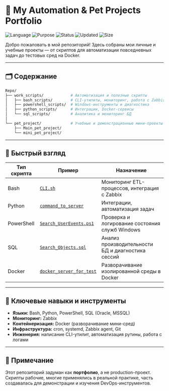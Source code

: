 # 🧠 My Automation & Pet Projects Portfolio

![Language](https://img.shields.io/badge/language-Bash%2C%20Python%2C%20SQL%2C%20Dockerfile-blue)
![Purpose](https://img.shields.io/badge/type-Portfolio-important)
![Status](https://img.shields.io/badge/status-Demo-lightgrey)
![Updated](https://img.shields.io/github/last-commit/Markovskoy/Repo)
![Size](https://img.shields.io/github/repo-size/Markovskoy/Repo)

Добро пожаловать в мой репозиторий! 
Здесь собраны мои личные и учебные проекты — от скриптов для автоматизации повседневных задач до тестовых сред на Docker.

---

## 🗂️ Содержание
```bash
Repo/
├── work_scripts/            # Автоматизация и полезные скрипты
│   ├── bash_scripts/        # CLI-утилиты, мониторинг, работа с Zabbix
│   ├── powershell_scripts/  # Windows-инструменты и диагностика
│   ├── python_scripts/      # Интеграции, Docker-сервисы
│   └── sql_scripts/         # Аналитика и мониторинг БД
│          
└── pet_project/             # Учебные и демонстрационные мини-проекты
    ├── Main_pet_project/
    └── mini_pet_project/
```

---

## 🚀 Быстрый взгляд

| Тип скрипта | Пример                              | Назначение                                             |
|-------------|-------------------------------------|--------------------------------------------------------|
| Bash        | [`CLI.sh`](https://github.com/Markovskoy/Repo/blob/main/work_scripts/bash_scripts/khd.sh) | Мониторинг ETL-процессов, интеграция с Zabbix          |
| Python      | [`command_to_server`](https://github.com/Markovskoy/Repo/blob/main/work_scripts/python_scripts/command_to_server/) | Интеграции, автоматизация задач                        |
| PowerShell  | [`Search_UserEvents.ps1`](https://github.com/Markovskoy/Repo/blob/main/work_scripts/powershell_scripts/Search_UserEvents.ps1) | Проверка и логирование состояния служб Windows         |
| SQL         | [`Search_Objects.sql`](https://github.com/Markovskoy/Repo/blob/main/work_scripts/sql_scripts/Search_Objects.sql) | Анализ производительности БД и диагностика сессий      |
| Docker      | [`docker_server_for_test`](https://github.com/Markovskoy/Repo/blob/main/work_scripts/python_scripts/docker_server_for_test/) | Разворачивание изолированной среды в Docker            |


---

## 🎯 Ключевые навыки и инструменты

- **Языки:** Bash, Python, PowerShell, SQL (Oracle, MSSQL)
- **Мониторинг:** Zabbix
- **Контейнеризация:** Docker (разворачивание мини-сред)
- **Инфраструктура:** cron, systemd, Zabbix agent, Git
- **Инженерия:** написание CLI-утилит, автоматизация рутины, работа с логами

---

## 📝 Примечание

Этот репозиторий задуман как **портфолио**, а не production-проект. 
Скрипты рабочие, многие применялись в реальной практике, часть создавалась для демонстрации и изучения DevOps-инструментов.

